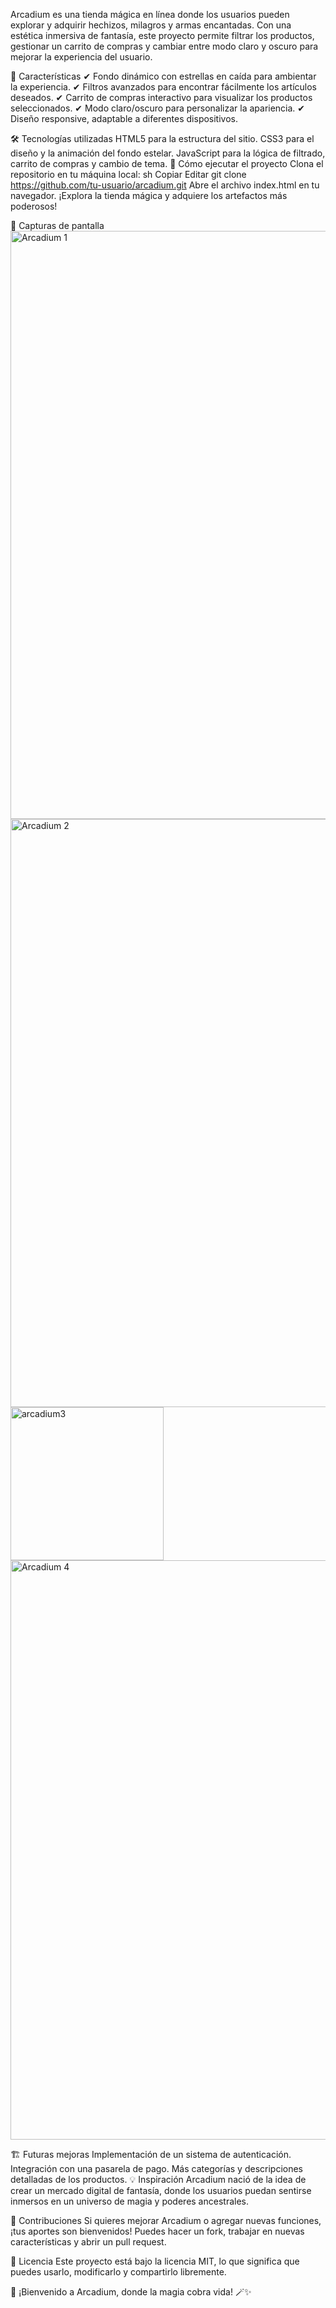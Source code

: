 Arcadium es una tienda mágica en línea donde los usuarios pueden explorar y adquirir hechizos, milagros y armas encantadas. Con una estética inmersiva de fantasía, este proyecto permite filtrar los productos, gestionar un carrito de compras y cambiar entre modo claro y oscuro para mejorar la experiencia del usuario.

🌌 Características
✔ Fondo dinámico con estrellas en caída para ambientar la experiencia.
✔ Filtros avanzados para encontrar fácilmente los artículos deseados.
✔ Carrito de compras interactivo para visualizar los productos seleccionados.
✔ Modo claro/oscuro para personalizar la apariencia.
✔ Diseño responsive, adaptable a diferentes dispositivos.

🛠️ Tecnologías utilizadas
HTML5 para la estructura del sitio.
CSS3 para el diseño y la animación del fondo estelar.
JavaScript para la lógica de filtrado, carrito de compras y cambio de tema.
🚀 Cómo ejecutar el proyecto
Clona el repositorio en tu máquina local:
sh
Copiar
Editar
git clone https://github.com/tu-usuario/arcadium.git
Abre el archivo index.html en tu navegador.
¡Explora la tienda mágica y adquiere los artefactos más poderosos!

📸 Capturas de pantalla
<img width="941" alt="Arcadium 1" src="https://github.com/user-attachments/assets/df4e3687-0218-4a06-ba64-1b877a7c3a4a" />
<img width="941" alt="Arcadium 2" src="https://github.com/user-attachments/assets/46e859f4-a509-4338-b556-ed4ba67a769b" />
<img width="245" alt="arcadium3" src="https://github.com/user-attachments/assets/efd80f5b-5b22-4549-8672-1d4ef471c6ae" />
<img width="927" alt="Arcadium 4" src="https://github.com/user-attachments/assets/1708a697-cd2d-4e84-ace1-d4fb6fa6b500" />


🏗️ Futuras mejoras
Implementación de un sistema de autenticación.
Integración con una pasarela de pago.
Más categorías y descripciones detalladas de los productos.
💡 Inspiración
Arcadium nació de la idea de crear un mercado digital de fantasía, donde los usuarios puedan sentirse inmersos en un universo de magia y poderes ancestrales.

🤝 Contribuciones
Si quieres mejorar Arcadium o agregar nuevas funciones, ¡tus aportes son bienvenidos! Puedes hacer un fork, trabajar en nuevas características y abrir un pull request.

📜 Licencia
Este proyecto está bajo la licencia MIT, lo que significa que puedes usarlo, modificarlo y compartirlo libremente.

💫 ¡Bienvenido a Arcadium, donde la magia cobra vida! 🪄✨
